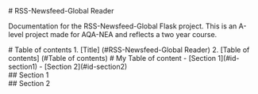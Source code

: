 <div id='RSS-Newsfeed-Global Reader'/>
# RSS-Newsfeed-Global Reader 

Documentation for the RSS-Newsfeed-Global Flask project. This is an A-level project made for AQA-NEA and reflects a two year course.

<div id='Table of contents'/>
# Table of contents
1. [Title] (#RSS-Newsfeed-Global Reader)
2. [Table of contents] (#Table of contents)
# My Table of content
- [Section 1](#id-section1)
- [Section 2](#id-section2)

<div id='id-section1'/>
## Section 1
<div id='id-section2'/>
## Section 2
